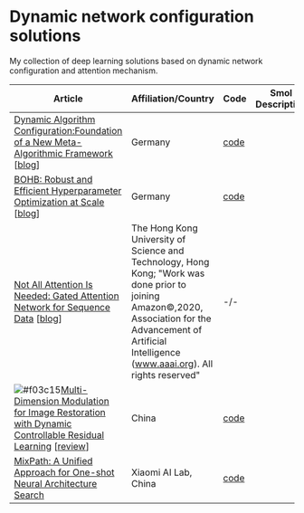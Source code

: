# Dynamic network configuration solutions
My collection of deep learning solutions based on dynamic network configuration and attention mechanism. 

| Article 	| Affiliation/Country  	| Code 	| Smol Description 	| Key Words 	|
|---------	|-------------	|------	|------------------	|-----------	|
|[Dynamic Algorithm Configuration:Foundation of a New Meta-Algorithmic Framework](https://ecai2020.eu/papers/1237_paper.pdf) [[blog](https://www.automl.org/dynamic-algorithm-configuration/)]|Germany|[code](https://github.com/automl/DAC)|                  	|Hyperparameter optimization       	|
|[BOHB: Robust and Efficient Hyperparameter Optimization at Scale](https://www.automl.org/blog_bohb/) [[blog](https://www.automl.org/blog_bohb/)]|Germany|[code](https://github.com/automl/HpBandSter)|                  	|Hyperparameter optimization           	|
|[Not All Attention Is Needed: Gated Attention Network for Sequence Data](https://arxiv.org/abs/1912.00349) [[blog]()]|The Hong Kong University of Science and Technology, Hong Kong; "Work was done prior to joining Amazon©,2020, Association for the Advancement of Artificial Intelligence (www.aaai.org). All rights reserved" | -/- |                   | Attention mechanism, dynamic network configuration, sequential models, NLP, text classification|
|![#f03c15](https://via.placeholder.com/15/f03c15/000000?text=+)[Multi-Dimension Modulation for Image Restoration with Dynamic Controllable Residual Learning](https://arxiv.org/pdf/1912.05293v1.pdf) [[review](https://syncedreview.com/2020/08/15/interactive-multi-dimension-modulation-with-dynamic-controllable-residual-learning-for-image-restoration/)] |China|[code](https://github.com/hejingwenhejingwen/CResMD)|                   | Image restoration, interactive multi-dimension modulation|
|[MixPath: A Unified Approach for One-shot Neural Architecture Search](https://arxiv.org/abs/2001.05887) |Xiaomi AI Lab, China|[code](https://github.com/xiaomi-automl/MixPath)||supernet, multi-path search space|

